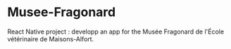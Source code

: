 # Musee-Fragonard
React Native project : developp an app for the Musée Fragonard de l'École vétérinaire de Maisons-Alfort.

